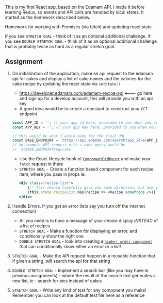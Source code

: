 This is my first React app, based on the Edamam API. I made it before learning Redux, so events and API calls are handled by local states. It started as the homework described below.

Homework for working with Promises (via fetch) and updating react state

if you see `STRETCH GOAL` - think of it as an optional additional challenge.
if you see `DOUBLE STRETCH GOAL` - think of it as an optional additional challenge that is probably twice as hard as a regular stretch goal.

## Assignment
1. On initialization of the application, make an api request to the edamam api for cakes and display a list of cake names and the calories for the cake recipe by updating the react state via `setState()`
    - https://developer.edamam.com/edamam-recipe-api <--- go here and sign up for a develop account, this will provide you with an api key
    - A good idea would be to create a constant to construct your `GET` endpoint
    ```js 
    const APP_ID = ''; // your app id here, provided to you when you sign up
    const APP_KEY = ''; // your app key here, provided to you when you sign up
    
    // this would be what I would make for the final URL
    const BASE_ENDPOINT = `https://api.edamam.com/search?app_id=${APP_ID}&app_key=${APP_KEY}`;
    // an example API request with a cake query would be
    // `${BASE_ENDPOINT}&q=cake`
    ```
    - Use the React lifecycle hook of [`ComponentDidMount`](https://reactjs.org/docs/state-and-lifecycle.html) and make your `fetch` request in there
    - `STRETCH GOAL` - Create a function based component for each recipe item, where you pass in props ie:
    ```jsx
       <div class="recipe-list">
           {/* This should hopefully give you some direction, but ask your TAs for help if you're stuck! */}
           {this.state.recipeList.map(recipe => <Recipe someProps />)}
       </div>
    ```

2. Handle Errors. If you get an error (lets say you turn off the internet connection)
    - All you need is to have a message of your choice display *INSTEAD* of a list of recipes
    - `STRETCH GOAL` - Make a function for displaying an error, and conditionally show the right one
    - `DOUBLE STRETCH GOAL` - look into creating a [`higher order component`](https://reactjs.org/docs/higher-order-components.html) that can conditionally show either an error or a list!

3. `STRETCH GOAL` - Make the API request happen in a reusable function that if given a string, will search the api for that string
4. `DOUBLE STRETCH GOAL` - Implement a search bar (like you may have in previous assignments) - where the result of the search text generates a new list, ie - search for pies instead of cakes
5. `STRETCH GOAL` - Write any kind of test for any component you make! Remember you can look at the default test file here as a reference

